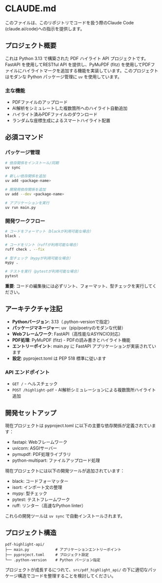 # CLAUDE.md

このファイルは、このリポジトリでコードを扱う際のClaude Code (claude.ai/code)への指示を提供します。

## プロジェクト概要

これは Python 3.13 で構築された PDF ハイライト API プロジェクトです。FastAPI を使用してRESTful API を提供し、PyMuPDF (fitz) を使用してPDFファイルにハイライトマークを追加する機能を実装しています。このプロジェクトはモダンな Python パッケージ管理に `uv` を使用しています。

### 主な機能
- PDFファイルのアップロード
- AI解析をシミュレートした複数箇所へのハイライト自動追加
- ハイライト済みPDFファイルのダウンロード
- ランダムな座標生成によるスマートハイライト配置

## 必須コマンド

### パッケージ管理
```bash
# 依存関係をインストール/同期
uv sync

# 新しい依存関係を追加
uv add <package-name>

# 開発用依存関係を追加
uv add --dev <package-name>

# アプリケーションを実行
uv run main.py
```

### 開発ワークフロー
```bash
# コードをフォーマット（blackが利用可能な場合）
black .

# コードをリント（ruffが利用可能な場合） 
ruff check . --fix

# 型チェック（mypyが利用可能な場合）
mypy .

# テストを実行（pytestが利用可能な場合）
pytest
```

**重要**: コードの編集後には必ずリント、フォーマット、型チェックを実行してください。

## アーキテクチャ注記

- **Pythonバージョン**: 3.13（.python-versionで指定）
- **パッケージマネージャー**: uv（pip/poetryのモダンな代替）
- **Webフレームワーク**: FastAPI（高性能なASYNCIO対応）
- **PDF処理**: PyMuPDF (fitz) - PDFの読み書きとハイライト機能
- **エントリーポイント**: main.py に FastAPI アプリケーションが実装されています
- **設定**: pyproject.toml は PEP 518 標準に従います

### API エンドポイント
- `GET /` - ヘルスチェック
- `POST /highlight-pdf` - AI解析シミュレーションによる複数箇所ハイライト追加

## 開発セットアップ

現在プロジェクトは pyproject.toml に以下の主要な依存関係が定義されています：
- fastapi: Webフレームワーク
- uvicorn: ASGIサーバー  
- pymupdf: PDF処理ライブラリ
- python-multipart: ファイルアップロード処理

現在プロジェクトには以下の開発ツールが追加されています：
- black: コードフォーマッター
- isort: インポート文の整理  
- mypy: 型チェック
- pytest: テストフレームワーク
- ruff: リンター（高速なPython linter）

これらの開発ツールは `uv sync` で自動インストールされます。

## プロジェクト構造

```
pdf-highlight-api/
├── main.py            # アプリケーションエントリーポイント
├── pyproject.toml     # プロジェクト設定
└── .python-version    # Python バージョン指定
```

プロジェクトが成長するにつれて、`src/pdf_highlight_api/` の下に適切なパッケージ構造でコードを整理することを検討してください。